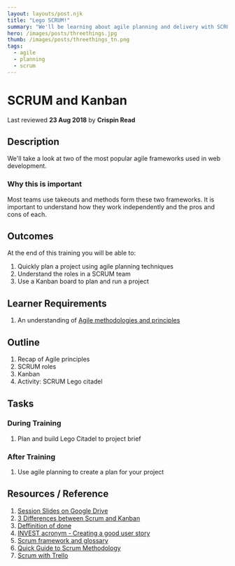 ```yaml
---
layout: layouts/post.njk
title: "Lego SCRUM!"
summary: "We'll be learning about agile planning and delivery with SCRUM but using Lego instead of code. break out into teams to define and build a product in sprints."
hero: /images/posts/threethings.jpg
thumb: /images/posts/threethings_tn.png
tags:
  - agile
  - planning
  - scrum
---
```

# SCRUM and Kanban
Last reviewed **23 Aug 2018** by **Crispin Read**

## Description
We'll take a look at two of the most popular agile frameworks used in web development.

### Why this is important
Most teams use takeouts and methods form these two frameworks. It is important to understand how they work independently and the pros and cons of each.

## Outcomes

At the end of this training you will be able to:
1. Quickly plan a project using agile planning techniques
1. Understand the roles in a SCRUM team
1. Use a Kanban board to plan and run a project

## Learner Requirements

1. An understanding of [Agile methodologies and principles](agile.md)

## Outline

1. Recap of Agile principles
1. SCRUM roles
1. Kanban
1. Activity: SCRUM Lego citadel

## Tasks

### During Training
1. Plan and build Lego Citadel to project brief

### After Training
1. Use agile planning to create a plan for your project

## Resources / Reference

1. [Session Slides on Google Drive](https://docs.google.com/presentation/d/144OOd--vU6GLMW-tHyAQhys_CfrMekW2ukTANby1K1k/edit#slide=id.g3fe5fa2066_0_9)
1. [3 Differences between Scrum and Kanban](https://www.cprime.com/2015/02/3-differences-between-scrum-and-kanban-you-need-to-know/)
1. [Deffinition of done](https://manifesto.co.uk/definition-done/)
1. [INVEST acronym - Creating a good user story](https://www.agilealliance.org/glossary/invest)
1. [Scrum framework and glossary](https://www.scrum.org/resources/what-is-scrum)
1. [Quick Guide to Scrum Methodology](https://www.projectmanager.com/blog/scrum-methodology)
1. [Scrum with Trello](https://blog.trello.com/beginners-guide-scrum-and-agile-project-management)
